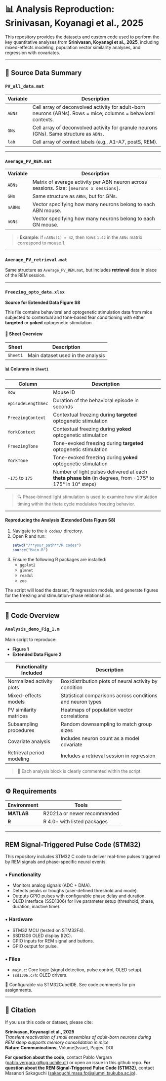 
# 📊 Analysis Reproduction: Srinivasan, Koyanagi et al., 2025

This repository provides the datasets and custom code used to perform the key quantitative analyses from **Srinivasan, Koyanagi et al., 2025**, including mixed-effects modeling, population vector similarity analyses, and regression with covariates.

---

## 📁 Source Data Summary

### `PV_all_data.mat`

| Variable | Description |
|----------|-------------|
| `ABNs`   | Cell array of deconvolved activity for adult-born neurons (ABNs). Rows = mice; columns = behavioral contexts. |
| `GNs`    | Cell array of deconvolved activity for granule neurons (GNs). Same structure as `ABNs`. |
| `lab`    | Cell array of context labels (e.g., A1–A7, postS, REM). |

---

### `Average_PV_REM.mat`

| Variable   | Description |
|------------|-------------|
| `ABNs`     | Matrix of average activity per ABN neuron across sessions. Size: `[neurons x sessions]`. |
| `GNs`      | Same structure as `ABNs`, but for GNs. |
| `nABNs`    | Vector specifying how many neurons belong to each ABN mouse. |
| `nGNs`     | Vector specifying how many neurons belong to each GN mouse. |

> ℹ️ **Example**: If `nABNs(1) = 42`, then rows `1:42` in the `ABNs` matrix correspond to mouse 1.

---

### `Average_PV_retrieval.mat`

Same structure as `Average_PV_REM.mat`, but includes **retrieval** data in place of the REM session.

---

### `Freezing_opto_data.xlsx`  
**Source for Extended Data Figure S8**

This file contains behavioral and optogenetic stimulation data from mice subjected to contextual and tone-based fear conditioning with either **targeted** or **yoked** optogenetic stimulation.

#### 📄 Sheet Overview

| Sheet     | Description           |
|-----------|-----------------------|
| `Sheet1`  | Main dataset used in the analysis |

#### 📊 Columns in `Sheet1`

| Column              | Description |
|---------------------|-------------|
| `Row`               | Mouse ID |
| `episodeLengthSec`  | Duration of the behavioral episode in seconds |
| `FreezingContext`   | Contextual freezing during **targeted** optogenetic stimulation |
| `YorkContext`       | Contextual freezing during **yoked** optogenetic stimulation |
| `FreezingTone`      | Tone-evoked freezing during **targeted** optogenetic stimulation |
| `YorkTone`          | Tone-evoked freezing during **yoked** optogenetic stimulation |
| `-175` to `175`     | Number of light pulses delivered at each **theta phase bin** (in degrees, from -175° to 175° in 10° steps) |

> 🔍 Phase-binned light stimulation is used to examine how stimulation timing within the theta cycle modulates freezing behavior.

---

#### Reproducing the Analysis (Extended Data Figure S8)

1. Navigate to the `R codes/` directory.
2. Open R and run:
   ```r
   setwd("/**your_path**/R codes")
   source("Main.R")
   ```
3. Ensure the following R packages are installed:
   - `ggplot2`
   - `glmnet`
   - `readxl`
   - `zoo`

The script will load the dataset, fit regression models, and generate figures for the freezing and stimulation-phase relationships.

---

## 🧪 Code Overview

### `Analysis_demo_Fig_1.m`

Main script to reproduce:
- **Figure 1**
- **Extended Data Figure 2**

| Functionality Included | Description |
|------------------------|-------------|
| Normalized activity plots | Box/distribution plots of neural activity by condition |
| Mixed-effects models       | Statistical comparisons across conditions and neuron types |
| PV similarity matrices     | Heatmaps of population vector correlations |
| Subsampling procedures     | Random downsampling to match group sizes |
| Covariate analysis         | Includes neuron count as a model covariate |
| Retrieval period modeling  | Includes a retrieval session in regression |

> 📎 Each analysis block is clearly commented within the script.

---

## ⚙️ Requirements

| Environment | Tools |
|-------------|-------|
| **MATLAB**  | R2021a or newer recommended |
| **R**       | R 4.0+ with listed packages |

---

## REM Signal-Triggered Pulse Code (STM32)

This repository includes STM32 C code to deliver real-time pulses triggered by REM signals and phase-specific neural events.

### • Functionality
- Monitors analog signals (ADC + DMA).
- Detects peaks or troughs (user-defined threshold and mode).
- Outputs GPIO pulses with configurable phase delay and duration.
- OLED interface (SSD1306) for live parameter setup (threshold, phase, duration, inactive time).

### • Hardware
- STM32 MCU (tested on STM32F4).
- SSD1306 OLED display (I2C).
- GPIO inputs for REM signal and buttons.
- GPIO output for pulse.

### • Files
- `main.c`: Core logic (signal detection, pulse control, OLED setup).
- `ssd1306.c/h`: OLED drivers.

📄 Configurable via STM32CubeIDE. See code comments for pin assignments.

---

## 📄 Citation

If you use this code or dataset, please cite:

**Srinivasan, Koyanagi et al., 2025**  
*Transient reactivation of small ensembles of adult-born neurons during REM sleep supports memory consolidation in mice*  
**Nature Communications**, Volume(Issue), Pages. DOI

**For question about the code**, contact Pablo Vergara (pablo.vergara.g@ug.uchile.cl) or open an issue in this github repo. 
**For question about the REM Signal-Triggered Pulse Code (STM32)**, contact Masanori Sakaguchi (sakaguchi.masa.fp@alumni.tsukuba.ac.jp).
